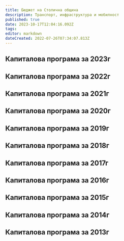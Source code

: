 ```yaml
---
title: Бюджет на Столична община
description: Транспорт, инфраструктура и мобилност
published: true
date: 2023-10-17T12:04:16.092Z
tags: 
editor: markdown
dateCreated: 2022-07-26T07:34:07.813Z
---
```


## Капиталова програма за 2023г

## Капиталова програма за 2022г

## Капиталова програма за 2021г

## Капиталова програма за 2020г

## Капиталова програма за 2019г

## Капиталова програма за 2018г

## Капиталова програма за 2017г

## Капиталова програма за 2016г

## Капиталова програма за 2015г

## Капиталова програма за 2014г

## Капиталова програма за 2013г